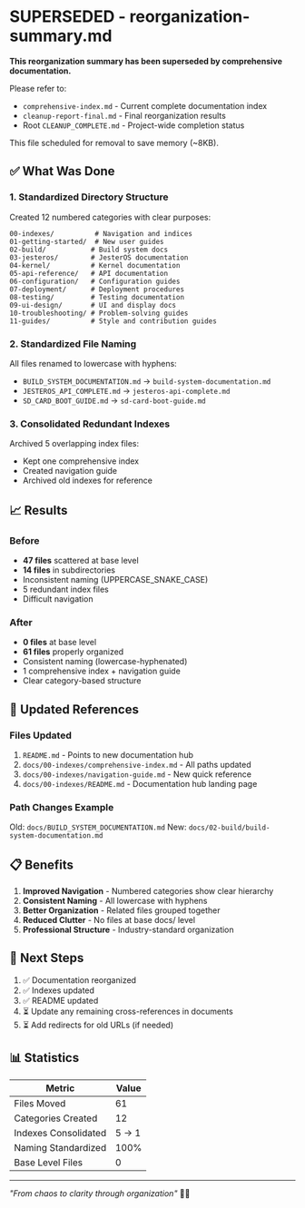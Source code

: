 # SUPERSEDED - reorganization-summary.md

**This reorganization summary has been superseded by comprehensive documentation.**

Please refer to:  
- `comprehensive-index.md` - Current complete documentation index
- `cleanup-report-final.md` - Final reorganization results
- Root `CLEANUP_COMPLETE.md` - Project-wide completion status

This file scheduled for removal to save memory (~8KB).

## ✅ What Was Done

### 1. Standardized Directory Structure
Created 12 numbered categories with clear purposes:
```
00-indexes/          # Navigation and indices
01-getting-started/  # New user guides  
02-build/           # Build system docs
03-jesteros/        # JesterOS documentation
04-kernel/          # Kernel documentation
05-api-reference/   # API documentation
06-configuration/   # Configuration guides
07-deployment/      # Deployment procedures
08-testing/         # Testing documentation
09-ui-design/       # UI and display docs
10-troubleshooting/ # Problem-solving guides
11-guides/          # Style and contribution guides
```

### 2. Standardized File Naming
All files renamed to lowercase with hyphens:
- `BUILD_SYSTEM_DOCUMENTATION.md` → `build-system-documentation.md`
- `JESTEROS_API_COMPLETE.md` → `jesteros-api-complete.md`
- `SD_CARD_BOOT_GUIDE.md` → `sd-card-boot-guide.md`

### 3. Consolidated Redundant Indexes
Archived 5 overlapping index files:
- Kept one comprehensive index
- Created navigation guide
- Archived old indexes for reference

## 📈 Results

### Before
- **47 files** scattered at base level
- **14 files** in subdirectories
- Inconsistent naming (UPPERCASE_SNAKE_CASE)
- 5 redundant index files
- Difficult navigation

### After
- **0 files** at base level
- **61 files** properly organized
- Consistent naming (lowercase-hyphenated)
- 1 comprehensive index + navigation guide
- Clear category-based structure

## 🔄 Updated References

### Files Updated
1. `README.md` - Points to new documentation hub
2. `docs/00-indexes/comprehensive-index.md` - All paths updated
3. `docs/00-indexes/navigation-guide.md` - New quick reference
4. `docs/00-indexes/README.md` - Documentation hub landing page

### Path Changes Example
Old: `docs/BUILD_SYSTEM_DOCUMENTATION.md`
New: `docs/02-build/build-system-documentation.md`

## 📋 Benefits

1. **Improved Navigation** - Numbered categories show clear hierarchy
2. **Consistent Naming** - All lowercase with hyphens
3. **Better Organization** - Related files grouped together
4. **Reduced Clutter** - No files at base docs/ level
5. **Professional Structure** - Industry-standard organization

## 🚀 Next Steps

1. ✅ Documentation reorganized
2. ✅ Indexes updated
3. ✅ README updated
4. ⏳ Update any remaining cross-references in documents
5. ⏳ Add redirects for old URLs (if needed)

## 📊 Statistics

| Metric | Value |
|--------|-------|
| Files Moved | 61 |
| Categories Created | 12 |
| Indexes Consolidated | 5 → 1 |
| Naming Standardized | 100% |
| Base Level Files | 0 |

---

*"From chaos to clarity through organization"* 📁✨